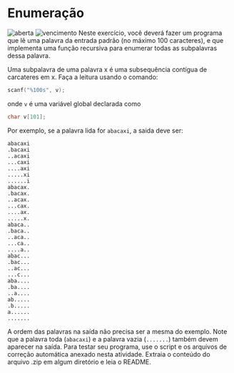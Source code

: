 # Enumeração
![aberta](https://img.shields.io/badge/aberta-11%2F10%2F2017%2008%3A00-green.svg) ![vencimento](https://img.shields.io/badge/vencimento-18%2F10%2F2017%2023%3A55-red.svg)
Neste exercício, você deverá fazer um programa que lê uma palavra da entrada padrão (no máximo 100 caracteres), e que implementa uma função recursiva para enumerar todas as subpalavras dessa palavra. 

Uma subpalavra de uma palavra x é uma subsequência contígua de carcateres em x. 
Faça a leitura usando o comando:

```c
scanf("%100s", v); 
```

onde `v` é uma variável global declarada como

```c
char v[101];
```

Por exemplo, se a palavra lida for `abacaxi`, a saida deve ser:

    abacaxi
    .bacaxi
    ..acaxi
    ...caxi
    ....axi
    .....xi
    ......i
    abacax.
    .bacax.
    ..acax.
    ...cax.
    ....ax.
    .....x.
    abaca..
    .baca..
    ..aca..
    ...ca..
    ....a..
    abac...
    .bac...
    ..ac...
    ...c...
    aba....
    .ba....
    ..a....
    ab.....
    .b.....
    a......
    .......

A ordem das palavras na saída não precisa ser a mesma do exemplo. Note que a palavra toda (`abacaxi`) e a palavra vazia (`.......`) também devem aparecer na saída. 
Para testar seu programa, use o script e os arquivos de correção automática anexado nesta atividade. Extraia o conteúdo do arquivo .zip em algum diretório e leia o README.